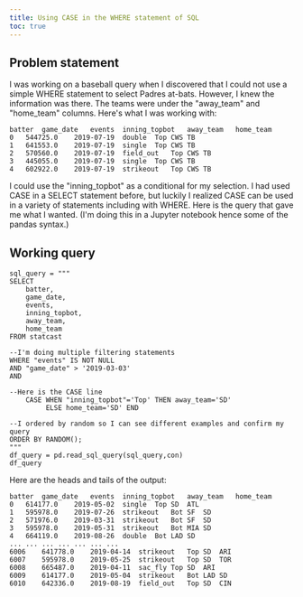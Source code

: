 ```yaml
---
title: Using CASE in the WHERE statement of SQL
toc: true
---
```


## Problem statement

I was working on a baseball query when I discovered that I could not use a simple WHERE statement to select Padres at-bats. However, I knew the information was there. The teams were under the "away_team" and "home_team" columns. Here's what I was working with:

```
batter	game_date	events	inning_topbot	away_team	home_team
0	544725.0	2019-07-19	double	Top	CWS	TB
1	641553.0	2019-07-19	single	Top	CWS	TB
2	570560.0	2019-07-19	field_out	Top	CWS	TB
3	445055.0	2019-07-19	single	Top	CWS	TB
4	602922.0	2019-07-19	strikeout	Top	CWS	TB
```

I could use the "inning_topbot" as a conditional for my selection. I had used CASE in a SELECT statement before, but luckily I realized CASE can be used in a variety of statements including with WHERE. Here is the query that gave me what I wanted. (I'm doing this in a Jupyter notebook hence some of the pandas syntax.)

## Working query

```
sql_query = """
SELECT    
    batter, 
    game_date, 
    events,
    inning_topbot,
    away_team,
    home_team
FROM statcast

--I'm doing multiple filtering statements
WHERE "events" IS NOT NULL
AND "game_date" > '2019-03-03'
AND 

--Here is the CASE line
    CASE WHEN "inning_topbot"='Top' THEN away_team='SD'
         ELSE home_team='SD' END

--I ordered by random so I can see different examples and confirm my query
ORDER BY RANDOM();
"""
df_query = pd.read_sql_query(sql_query,con)
df_query
```

Here are the heads and tails of the output:

```
batter	game_date	events	inning_topbot	away_team	home_team
0	614177.0	2019-05-02	single	Top	SD	ATL
1	595978.0	2019-07-26	strikeout	Bot	SF	SD
2	571976.0	2019-03-31	strikeout	Bot	SF	SD
3	595978.0	2019-05-31	strikeout	Bot	MIA	SD
4	664119.0	2019-08-26	double	Bot	LAD	SD
...	...	...	...	...	...	...
6006	641778.0	2019-04-14	strikeout	Top	SD	ARI
6007	595978.0	2019-05-25	strikeout	Top	SD	TOR
6008	665487.0	2019-04-11	sac_fly	Top	SD	ARI
6009	614177.0	2019-05-04	strikeout	Bot	LAD	SD
6010	642336.0	2019-08-19	field_out	Top	SD	CIN
```